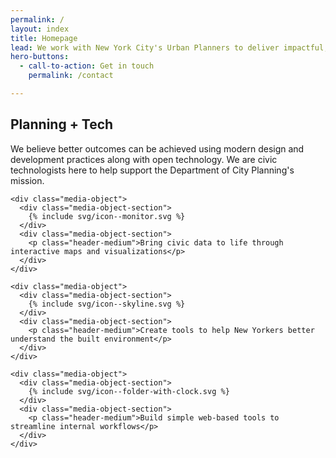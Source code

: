 ```yaml
---
permalink: /
layout: index
title: Homepage
lead: We work with New York City's Urban Planners to deliver impactful, modern technology tools.
hero-buttons:
  - call-to-action: Get in touch
    permalink: /contact

---
```


## Planning + Tech

<div class="grid-x grid-margin-x">
  <div class="cell large-auto">
    <p class="lead">We believe better outcomes can be achieved using modern design and development practices along with open technology. We are civic technologists here to help support the Department of City Planning's mission.</p>
  </div>
  <div class="cell large-auto">

    <div class="media-object">
      <div class="media-object-section">
        {% include svg/icon--monitor.svg %}
      </div>
      <div class="media-object-section">
        <p class="header-medium">Bring civic data to life through interactive maps and visualizations</p>
      </div>
    </div>

    <div class="media-object">
      <div class="media-object-section">
        {% include svg/icon--skyline.svg %}
      </div>
      <div class="media-object-section">
        <p class="header-medium">Create tools to help New Yorkers better understand the built environment</p>
      </div>
    </div>

    <div class="media-object">
      <div class="media-object-section">
        {% include svg/icon--folder-with-clock.svg %}
      </div>
      <div class="media-object-section">
        <p class="header-medium">Build simple web-based tools to streamline internal workflows</p>
      </div>
    </div>

  </div>
</div>
